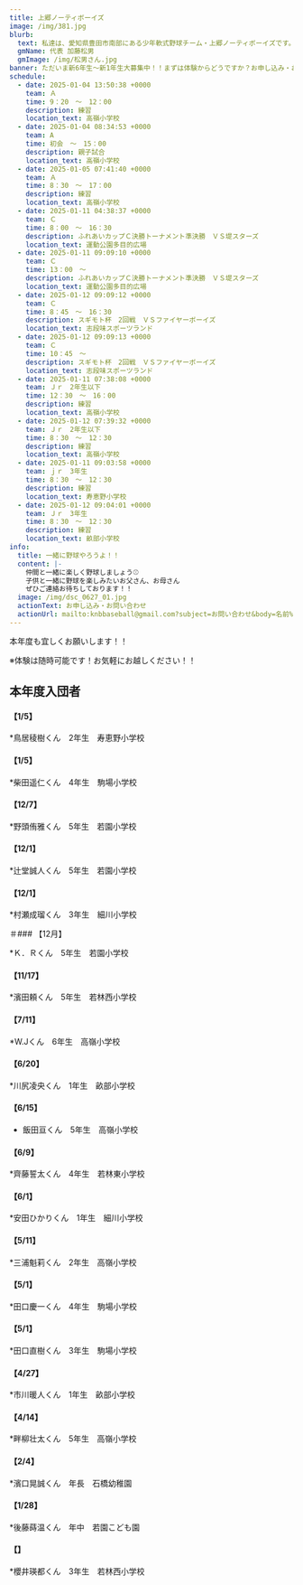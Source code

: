 ```yaml
---
title: 上郷ノーティボーイズ
image: /img/381.jpg
blurb:
  text: 私達は、愛知県豊田市南部にある少年軟式野球チーム・上郷ノーティボーイズです。野球を愛する少年・少女達の夢を育み、軟式野球を正しく指導し、体力向上と礼儀を養成します。また、親友同士の友情と交歓の場を与え、規則正しい明朗な少年・少女を育成することを目的としています。
  gmName: 代表 加藤松男
  gmImage: /img/松男さん.jpg
banner: ただいま新6年生～新1年生大募集中！！まずは体験からどうですか？お申し込み・お問い合わせはお気軽にどうぞ！！
schedule:
  - date: 2025-01-04 13:50:38 +0000
    team: Ａ　
    time: 9：20　～　12：00　　
    description: 練習
    location_text: 高嶺小学校
  - date: 2025-01-04 08:34:53 +0000
    team: A
    time: 初会　～　15：00
    description: 親子試合
    location_text: 高嶺小学校
  - date: 2025-01-05 07:41:40 +0000
    team: Ａ
    time: 8：30　～　17：00
    description: 練習　
    location_text: 高嶺小学校
  - date: 2025-01-11 04:38:37 +0000
    team: Ｃ
    time: 8：00　～　16：30
    description: ふれあいカップＣ決勝トーナメント準決勝　ＶＳ堤スターズ
    location_text: 運動公園多目的広場
  - date: 2025-01-11 09:09:10 +0000
    team: Ｃ
    time: 13：00　～
    description: ふれあいカップＣ決勝トーナメント準決勝　ＶＳ堤スターズ
    location_text: 運動公園多目的広場
  - date: 2025-01-12 09:09:12 +0000
    team: Ｃ
    time: 8：45　～　16：30
    description: スギモト杯　2回戦　ＶＳファイヤーボーイズ
    location_text: 志段味スポーツランド
  - date: 2025-01-12 09:09:13 +0000
    team: Ｃ
    time: 10：45　～
    description: スギモト杯　2回戦　ＶＳファイヤーボーイズ
    location_text: 志段味スポーツランド
  - date: 2025-01-11 07:38:08 +0000
    team: Ｊｒ　2年生以下
    time: 12：30　～　16：00
    description: 練習　
    location_text: 高嶺小学校
  - date: 2025-01-12 07:39:32 +0000
    team: Ｊｒ　2年生以下
    time: 8：30　～　12：30
    description: 練習
    location_text: 高嶺小学校
  - date: 2025-01-11 09:03:58 +0000
    team: ｊｒ　3年生
    time: 8：30　～　12：30
    description: 練習
    location_text: 寿恵野小学校
  - date: 2025-01-12 09:04:01 +0000
    team: Ｊｒ　3年生
    time: 8：30　～　12：30
    description: 練習
    location_text: 畝部小学校
info:
  title: 一緒に野球やろうよ！！
  content: |-
    仲間と一緒に楽しく野球しましょう⚾
    子供と一緒に野球を楽しみたいお父さん、お母さん
    ぜひご連絡お待ちしております！！
  image: /img/dsc_0627_01.jpg
  actionText: お申し込み・お問い合わせ
  actionUrl: mailto:knbbaseball@gmail.com?subject=お問い合わせ&body=名前%20%3A%0D%0Aふりがな%20%3A%0D%0A電話%20%3A%0D%0A学校名%20%3A%0D%0A学年%20%3A%0D%0Aお問い合せ内容%20%3A（例、体験・見学・入団希望）
---
```

本年度も宜しくお願いします！！


※体験は随時可能です！お気軽にお越しください！！

## 本年度入団者

#### 【1/5】

*鳥居稜樹くん　2年生　寿恵野小学校

#### 【1/5】

*柴田遥仁くん　4年生　駒場小学校

#### 【12/7】

*野頭侑雅くん　5年生　若園小学校

#### 【12/1】

*辻堂誠人くん　5年生　若園小学校

#### 【12/1】

*村瀬成瑠くん　3年生　細川小学校

＃### 【12月】

*Ｋ．Ｒくん　5年生　若園小学校

#### 【11/17】

*濱田頼くん　5年生　若林西小学校

#### 【7/11】

*W.Jくん　6年生　高嶺小学校

#### 【6/20】

*川尻凌央くん　1年生　畝部小学校

#### 【6/15】

* 飯田亘くん　5年生　高嶺小学校

#### 【6/9】

*齊藤誓太くん　4年生　若林東小学校

#### 【6/1】

*安田ひかりくん　1年生　細川小学校

#### 【5/11】

*三浦魁莉くん　2年生　高嶺小学校

#### 【5/1】

*田口慶一くん　4年生　駒場小学校

#### 【5/1】

*田口直樹くん　3年生　駒場小学校

#### 【4/27】

*市川暖人くん　1年生　畝部小学校

#### 【4/14】

*畔柳壮太くん　5年生　高嶺小学校

#### 【2/4】

*濱口晃誠くん　年長　石橋幼稚園

#### 【1/28】

*後藤蒔温くん　年中　若園こども園

#### 【】

*櫻井瑛都くん　3年生　若林西小学校



